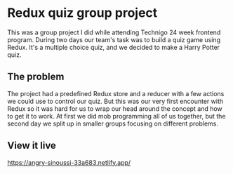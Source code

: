 # Redux quiz group project

This was a group project I did while attending Technigo 24 week frontend program. During two days our team's task was to build a quiz game using Redux. It's a multiple choice quiz, and we decided to make a Harry Potter quiz.

## The problem

The project had a predefined Redux store and a reducer with a few actions we could use to control our quiz. But this was our very first encounter with Redux so it was hard for us to wrap our head around the concept and how to get it to work. At first we did mob programming all of us together, but the second day we split up in smaller groups focusing on different problems.


## View it live

https://angry-sinoussi-33a683.netlify.app/